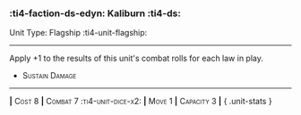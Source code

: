 ### :ti4-faction-ds-edyn: **Kaliburn** :ti4-ds:

Unit Type: Flagship :ti4-unit-flagship:

---

Apply +1 to the results of this unit's combat rolls for each law in play.

* <span style="font-variant:small-caps;">Sustain Damage</span> 


---

__|__ <span style="font-variant:small-caps;">Cost 8</span> __|__ <span style="font-variant:small-caps;">Combat 7 :ti4-unit-dice-x2:</span> __|__ <span style="font-variant:small-caps;">Move 1</span> __|__ <span style="font-variant:small-caps;">Capacity 3</span> __|__
{ .unit-stats }
